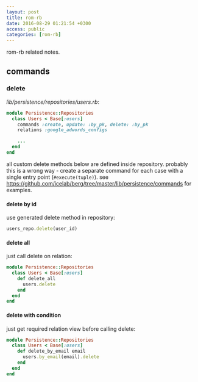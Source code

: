 ```yaml
---
layout: post
title: rom-rb
date: 2016-08-29 01:21:54 +0300
access: public
categories: [rom-rb]
---
```


rom-rb related notes.

<!-- more -->

## commands

### delete

_lib/persistence/repositories/users.rb_:

```ruby
module Persistence::Repositories
  class Users < Base[:users]
    commands :create, update: :by_pk, delete: :by_pk
    relations :google_adwords_configs

    ...
  end
end
```

all custom delete methods below are defined inside repository.
probably this is a wrong way - create a separate command for each case
with a single entry point (`#execute(tuple)`).
see <https://github.com/icelab/berg/tree/master/lib/persistence/commands>
for examples.

#### delete by id

use generated delete method in repository:

```ruby
users_repo.delete(user_id)
```

#### delete all

just call delete on relation:

```ruby
module Persistence::Repositories
  class Users < Base[:users]
    def delete_all
      users.delete
    end
  end
end
```

#### delete with condition

just get required relation view before calling delete:

```ruby
module Persistence::Repositories
  class Users < Base[:users]
    def delete_by_email email
      users.by_email(email).delete
    end
  end
end
```
